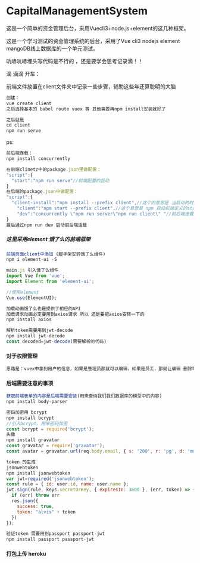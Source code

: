 # CapitalManagementSystem
这是一个简单的资金管理后台，采用Vuecli3+node.js+element的这几种框架。

这是一个学习测试的资金管理系统的后台，采用了Vue cli3 nodejs element  mangoDB线上数据库的一个单元测试。

吭哧吭哧埋头写代码是不行的 ，还是要学会思考记录滴！！

滴 滴滴 开车：

前端文件放置在client文件夹中记录一些步骤，辅助这些年还算聪明的大脑

~~~js
创建：
vue create client
之后选择基本的 babel route vuex 等 其他需要再npm install安装就好了

之后就是
cd client
npm run serve

~~~

ps:

~~~js
前后端连载：
npm install concurrently

在前端clinetz中的package.json里做配置：
"script":{
  "start":"npm run serve"//前端配置的启动
}
在后端的package.json中做配置：
"script":{
  "client-install":"npm install --prefix client",//这个的意思是 当启动的时候要装前端的client的依赖模块
    "client":"npm start --prefix client",//这个意思是 npm 启动前端定义的start的模块 指明路径是prefix clinet
    "dev":"concurrently \"npm run server\"npm run client\" "//前后端连载：通过concurrent来进行绑定 后端的启动是 npm run server 前端的启动是 npm run client
}
最后通过npm run dev 启动前后端连载

~~~



#####	这里采用element 饿了么的前端框架

~~~js
前端页面client中添加 (脚手架安转饿了么组件)
npm i element-ui -S

main.js 引入饿了么组件
import Vue from 'vue';
import Element from 'element-ui';

//使用element
Vue.use(ElementUI);
~~~

~~~js
加载动画饿了么也是提供了相应的API
加载请求动画必定要用到axios请求 所以 还是要把axios安转一下的
npm install axios
~~~

~~~js
解析token需要用到jwt-decode
npm install jwt-decode
const decoded=jwt-decode(需要解析的代码)
~~~

####	对于权限管理

~~~js
思路是：vuex中拿到用户的信息，如果是管理员那就可以编辑，如果是员工，那就让编辑 删除等按钮消失
~~~



####	后端需要注意的事项

~~~js
获取前端表单的内容是后端需要安装(用来查询我们我们数据库的模型中的内容)
npm install body-parser

密码加密用 bcrypt
npm install bcrypt
//引入bcrypt，用来密码加密
const bcrypt = require('bcrypt');
头像
npm install gravatar
const gravatar = require('gravatar');
const avatar = gravatar.url(req.body.email, { s: '200', r: 'pg', d: 'mm' });

token 的生成
jsonwebtoken
npm install jsonwebtoken
var jwt=required('jsonwebtoken');
const rule = { id: user.id, name: user.name };
jwt.sign(rule, keys.secretOrKey, { expiresIn: 3600 }, (err, token) => {
  if (err) throw err
  res.json({
    success: true,
    token: "alvis" + token
  })
});
~~~

~~~js
验证token 需要用到passport passport-jwt
npm install passport passport-jwt


~~~



#### 打包上传 heroku

~~~js

~~~

